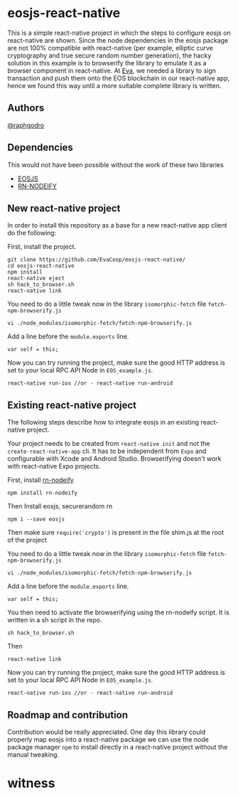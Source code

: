 # eosjs-react-native
This is a simple react-native project in which the steps to configure eosjs on react-native are shown.
Since the node dependencies in the eosjs package are not 100% compatible with react-native (per example, elliptic curve cryptography and true secure random number generation), the hacky solution in this example is to browserify the library to emulate it as a browser component in react-native.
At [Eva](http://eva.coop/), we needed a library to sign transaction and push them onto the EOS blockchain in our react-native app, hence we found this way until a more suitable complete library is written.

## Authors
[@raphgodro](https://github.com/raphaelgodro)
## Dependencies
This would not have been possible without the work of these two libraries

- [EOSJS](https://github.com/EOSIO/eosjs)
- [RN-NODEIFY](https://github.com/tradle/rn-nodeify)

## New react-native project
In order to install this repository as a base for a new react-native app client do the following:

First, install the project.

```
git clone https://github.com/EvaCoop/eosjs-react-native/
cd eosjs-react-native
npm install
react-native eject
sh hack_to_browser.sh
react-native link
```

You need to do a little tweak now in the library `isomorphic-fetch` file `fetch-npm-browserify.js`

```
vi ./node_modules/isomorphic-fetch/fetch-npm-browserify.js

```
Add a line before the `module.exports` line.

```
var self = this;
```

Now you can try running the project, make sure the good HTTP address is set to your local RPC API Node in `EOS_example.js`.

```
react-native run-ios //or - react-native run-android
```

## Existing react-native project
The following steps describe how to integrate eosjs in an existing react-native project.

Your project needs to be created from `react-native init` and not the `create-react-native-app` cli. It has to be independent from `Expo` and configurable with Xcode and Android Studio. Browserifying doesn't work with react-native Expo projects.

First, install [rn-nodeify](https://github.com/tradle/rn-nodeify)

```
npm install rn-nodeify
```
Then Install eosjs, securerandom rn

```
npm i --save eosjs
```
Then make sure `require('crypto')` is present in the file shim.js at the root of the project

You need to do a little tweak now in the library `isomorphic-fetch` file `fetch-npm-browserify.js`

```
vi ./node_modules/isomorphic-fetch/fetch-npm-browserify.js

```
Add a line before the `module.exports` line.

```
var self = this;
```


You then need to activate the browserifying using the rn-nodeify script. It is written in a sh script in the repo.

```
sh hack_to_browser.sh
```
Then

```
react-native link
```

Now you can try running the project, make sure the good HTTP address is set to your local RPC API Node in `EOS_example.js`.

```
react-native run-ios //or - react-native run-android
```

## Roadmap and contribution
Contribution would be really appreciated. One day this library could properly map eosjs into a react-native package we can use the node package manager `npm` to install directly in a react-native project without the manual tweaking.
# witness
